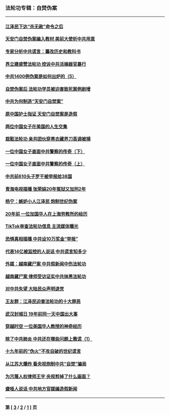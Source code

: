 ### 法轮功专辑：自焚伪案
---
#### [江泽民下达“杀无赦”命令之后](../../pages/nf5562/n13878084.md?07220430) 
#### [天安门自焚伪案编入教材 美前大使析中共用意](../../pages/nf5562/n13791932.md?07220430) 
#### [专家分析中共谎言：纂改历史和教科书](../../pages/nf5562/n13781542.md?07220430) 
#### [界立建盛赞法轮功 控诉中共活摘器官暴行](../../pages/nf5562/n13781971.md?07220430) 
#### [中共1400例伪案是如何出炉的（5）](../../pages/nf5562/n13226831.md?07220430) 
#### [自焚伪案后 法轮功学员被迫害致死案例剧增](../../pages/nf5562/n13190600.md?07220430) 
#### [中共为何制造“天安门自焚案”](../../pages/nf5562/n13183270.md?07220430) 
#### [原中国护士指证 天安门自焚案是造假](../../pages/nf5562/n13172289.md?07220430) 
#### [两位中国女子在美国的人生交集](../../pages/nf5562/n13156138.md?07220430) 
#### [栽赃法轮功 亲共团伙穿黑衣藏界刀高调被捕](../../pages/nf5562/n13073780.md?07220430) 
#### [一位中国女子直面中共警察的传奇（下）](../../pages/nf5562/n12989706.md?07220430) 
#### [一位中国女子直面中共警察的传奇（上）](../../pages/nf5562/n12985072.md?07220430) 
#### [中共前610头子罗干被举报给38国](../../pages/nf5562/n12975419.md?07220430) 
#### [青海电视插播 张荣娟20年冤狱又加刑2年](../../pages/nf5562/n12738166.md?07220430) 
#### [杨宁：嫉妒小人江泽民 炮制世纪伪案](../../pages/nf5562/n12724108.md?07220430) 
#### [20年前 一位加国华人在上海劳教所的经历](../../pages/nf5562/n12707932.md?07220430) 
#### [TikTok审查法轮功信息 主流媒体曝光](../../pages/nf5562/n12362336.md?07220430) 
#### [恐惧真相插播 中共设10万奖金“举报”](../../pages/nf5562/n12306396.md?07220430) 
#### [代表14亿被监控的人说话 中共谎言知多少](../../pages/nf5562/n12297484.md?07220430) 
#### [外媒：越南藏尸案 中共假新闻中伤法轮功](../../pages/nf5562/n12264411.md?07220430) 
#### [越南藏尸案 律师受访证实中共抹黑法轮功](../../pages/nf5562/n12261878.md?07220430) 
#### [对中共失望 大陆民众声明退党](../../pages/nf5562/n12187315.md?07220430) 
#### [王友群：江泽民迫害法轮功的十大罪恶](../../pages/nf5562/n12169074.md?07220430) 
#### [武汉封城日 19年前同一天中国出大事](../../pages/nf5562/n12150901.md?07220430) 
#### [穿越时空  一位美国华人教授的神奇经历](../../pages/nf5562/n12097460.md?07220430) 
#### [除了中共肺炎 中共还在哪些问题上撒谎（1）](../../pages/nf5562/n11955770.md?07220430) 
#### [十九年前的“伪火”不攻自破的世纪谎言](../../pages/nf5562/n11813238.md?07220430) 
#### [从江苏大爆炸 看央视炮制中共“自焚”骗局](../../pages/nf5562/n11140275.md?07220430) 
#### [为污蔑人权律师王宇 央视剪掉了什么画面？](../../pages/nf5562/n11130142.md?07220430) 
#### [聋哑人说话 中共地方官媒编造假新闻](../../pages/nf5562/n11006067.md?07220430) 

---
#### 第 [ [3](./3.md?07220430) / [2](./2.md?07220430) / [1](./1.md?07220430) ] 页
